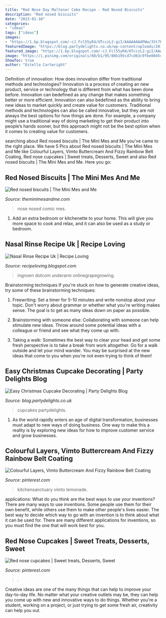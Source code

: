 ```yaml
---
title: "Red Nose Day Malteser Cake Recipe - Red Nosed Biscuits"
description: "Red nosed biscuits"
date: "2023-01-10"
categories:
- "ideas"
tags: ["ideas"]
images:
- "https://1.bp.blogspot.com/-cJ_Fcl55yR4/UTcczL2-giI/AAAAAAAAPWw/3St7PFk_RMY/s1600/RED+NOSE+DAY+CRAFT+RECIPE+RED+NOSED+BISCUITS.png"
featuredImage: "https://blog.partydelights.co.uk/wp-content/uploads/2015/11/easy-christmas-cupcake-decorating-1024x683.jpg"
featured_image: "https://1.bp.blogspot.com/-cJ_Fcl55yR4/UTcczL2-giI/AAAAAAAAPWw/3St7PFk_RMY/s1600/RED+NOSE+DAY+CRAFT+RECIPE+RED+NOSED+BISCUITS.png"
image: "https://i.pinimg.com/originals/88/b1/95/88b195cd7cd63c9fbe8045c4aa91b7db.jpg"
ShowToc: true
author: "Estella Cartwright"
---
```



Definition of innovation: How does innovation differ from traditional methods and technologies?
Innovation is a process of creating an new product, service or technology that is different from what has been done before. Innovation can bedefined as any change that makes something better or more efficient. Innovation can also bedefined as the ability to bring new ideas to market quickly and create value for customers. 
Traditional methods and technologies can also be called innovative, but they are not always the best options for how things are done. For example, a company might use a traditional way of doing marketing to get their product into people’s hands sooner, but this approach might not be the best option when it comes to creating value for customers.

	

		
searching about Red nosed biscuits | The Mini Mes and Me you've came to the right place. We have 5 Pics about Red nosed biscuits | The Mini Mes and Me like Colourful Layers, Vimto Buttercream And Fizzy Rainbow Belt Coating, Red nose cupcakes | Sweet treats, Desserts, Sweet and also Red nosed biscuits | The Mini Mes and Me. Here you go:
		
    
## Red Nosed Biscuits | The Mini Mes And Me

<img loading=lazy src="https://1.bp.blogspot.com/-cJ_Fcl55yR4/UTcczL2-giI/AAAAAAAAPWw/3St7PFk_RMY/s1600/RED+NOSE+DAY+CRAFT+RECIPE+RED+NOSED+BISCUITS.png" onerror="this.onerror=null;this.src='https://tse4.mm.bing.net/th?id=OIP.qxwHKLG6Hen-ExK4X2wWwgHaFj&amp;pid=15.1';" alt="Red nosed biscuits | The Mini Mes and Me">

_Source: theminimesandme.com_

>nose nosed comic mes. 

	

1. Add an extra bedroom or kitchenette to your home. This will give you more space to cook and relax, and it can also be used as a study or bedroom. 

    
## Nasal Rinse Recipe Uk | Recipe Loving

<img loading=lazy src="https://i.pinimg.com/originals/88/b1/95/88b195cd7cd63c9fbe8045c4aa91b7db.jpg" onerror="this.onerror=null;this.src='https://tse2.mm.bing.net/th?id=OIP.JsbJJqDSCoHyk_q76p9gyAHaLH&amp;pid=15.1';" alt="Nasal Rinse Recipe Uk | Recipe Loving">

_Source: recipeloving.blogspot.com_

>ingrown dotcom underarm onlinegrapegrowing. 

	

Brainstorming techniques
If you're stuck on how to generate creative ideas, try some of these brainstorming techniques:
1. Freewriting: Set a timer for 5-10 minutes and write nonstop about your topic. Don't worry about grammar or whether what you're writing makes sense. The goal is to get as many ideas down on paper as possible.

2. Brainstorming with someone else: Collaborating with someone can help stimulate new ideas. Throw around some potential ideas with a colleague or friend and see what they come up with.

3. Taking a walk: Sometimes the best way to clear your head and get some fresh perspective is to take a break from work altogether. Go for a walk outside and let your mind wander. You may be surprised at the new ideas that come to you when you're not even trying to think of them!

    
## Easy Christmas Cupcake Decorating | Party Delights Blog

<img loading=lazy src="https://blog.partydelights.co.uk/wp-content/uploads/2015/11/easy-christmas-cupcake-decorating-1024x683.jpg" onerror="this.onerror=null;this.src='https://tse1.mm.bing.net/th?id=OIP.UclKfcIiPTVuDGYQCQu4DQHaE8&amp;pid=15.1';" alt="Easy Christmas Cupcake Decorating | Party Delights Blog">

_Source: blog.partydelights.co.uk_

>cupcakes partydelights. 

	

1. As the world rapidly enters an age of digital transformation, businesses must adapt to new ways of doing business. One way to make this a reality is by exploring new ideas for how to improve customer service and grow businesses.

    
## Colourful Layers, Vimto Buttercream And Fizzy Rainbow Belt Coating

<img loading=lazy src="https://i.pinimg.com/originals/99/15/76/9915761078f734e3830669427dcbd01e.jpg" onerror="this.onerror=null;this.src='https://tse4.mm.bing.net/th?id=OIP.lORyIAoD6rSDQr0_ok3S7gHaLH&amp;pid=15.1';" alt="Colourful Layers, Vimto Buttercream And Fizzy Rainbow Belt Coating">

_Source: pinterest.com_

>kitchensanctuary vimto lemonade. 

	

applications: What do you think are the best ways to use your inventions?
There are many ways to use inventions. Some people use them for their own benefit, while others use them to make other people's lives easier. The best way to decide which way to go with an invention is to think about what it can be used for. There are many different applications for inventions, so you must find the one that will work best for you.

    
## Red Nose Cupcakes | Sweet Treats, Desserts, Sweet

<img loading=lazy src="https://i.pinimg.com/736x/a2/10/c5/a210c575fad9c4ed4aa2725bfef51d50--red-nose-sweet-treats.jpg" onerror="this.onerror=null;this.src='https://tse4.mm.bing.net/th?id=OIP.pgxNciEWKmXRQfnk1jlvIwHaFh&amp;pid=15.1';" alt="Red nose cupcakes | Sweet treats, Desserts, Sweet">

_Source: pinterest.com_

>. 

	

Creative ideas are one of the many things that can help to improve your day-to-day life. No matter what your creative outlets may be, they can help you come up with new and innovative ways to do things. Whether you're a student, working on a project, or just trying to get some fresh air, creativity can help you out.

